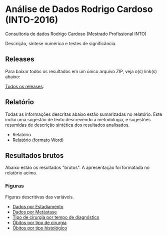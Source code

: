 # Análise de Dados Rodrigo Cardoso (INTO-2016) #
Consultoria de dados Rodrigo Cardoso (Mestrado Profissional INTO)

Descrição, síntese numérica e testes de significância.

## Releases

Para baixar todos os resultados em um único arquivo ZIP, veja o(s) link(s) abaixo:

[Todos os releases][].

[Todos os releases]: releases

## Relatório

Todas as informações descritas abaixo estão sumarizadas no relatório. Este inclui uma sugestão de texto descrevendo a metodologia, e sugestões resumidas de descrição sintética dos resultados analisados.

- Relatório
- Relatório (formato Word)

[Relatório]: relatorio/analise_dados_RC_2016.md
[Relatório (formato Word)]: relatorio/analise_dados_RC_2016.docx

## Resultados brutos ##

Abaixo estão os resultados "brutos". A apresentação foi formatada no relatório acima.

### Figuras ###

Figuras descritivas das variáveis.

- [Dados por Estadiamento](figuras/barplots-estadiamento.png)
- [Dados por Metástase](figuras/barplots-metastase.png)
- [Tipo de cirurgia por tempo de diagnóstico](figuras/barplots-tipo_tempo.png)
- [Óbitos por tipo de cirurgia](figuras/bp-obitos_cir.png)
- [Óbitos por tipo histológico](figuras/bp-obitos_hist.png)
